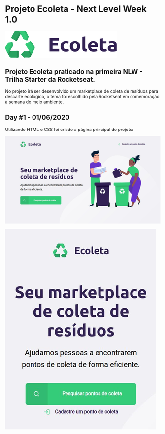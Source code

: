 # Projeto Ecoleta - Next Level Week 1.0

![](assets/logo.svg)

## Projeto Ecoleta praticado na primeira NLW - Trilha Starter da Rocketseat.

No projeto irá ser desenvolvido um marketplace de coleta de resíduos para descarte ecológico, o tema foi escolhido pela Rocketseat em comemoração à semana do meio ambiente.

## Day #1 - 01/06/2020

Utilizando HTML e CSS foi criado a página principal do projeto:

![](/github/day-1-desktop.jpeg)

![](/github/day-1-mobile.jpeg)




